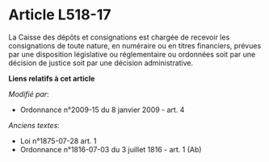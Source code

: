 # Article L518-17

La Caisse des dépôts et consignations est chargée de recevoir les consignations de toute nature, en numéraire ou en titres
financiers, prévues par une disposition législative ou réglementaire ou ordonnées soit par une décision de justice soit par
une décision administrative.

**Liens relatifs à cet article**

_Modifié par_:

  - Ordonnance n°2009-15 du 8 janvier 2009 - art. 4

_Anciens textes_:

  - Loi n°1875-07-28 art. 1
  - Ordonnance n°1816-07-03 du 3 juillet 1816 - art. 1 (Ab)
